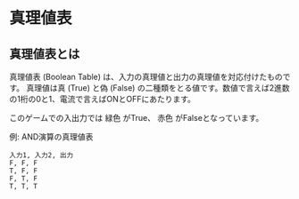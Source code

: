 # 真理値表

## 真理値表とは

真理値表 (Boolean Table) は、入力の真理値と出力の真理値を対応付けたものです。
真理値は真 (True) と偽 (False) の二種類をとる値です。数値で言えば2進数の1桁の0と1、電流で言えばONとOFFにあたります。

このゲームでの入出力では <span class="T">緑色</span> がTrue、 <span class="F">赤色</span> がFalseとなっています。

例: AND演算の真理値表

```truth_table
入力1, 入力2, 出力
F, F, F
T, F, F
F, T, F
T, T, T
```
